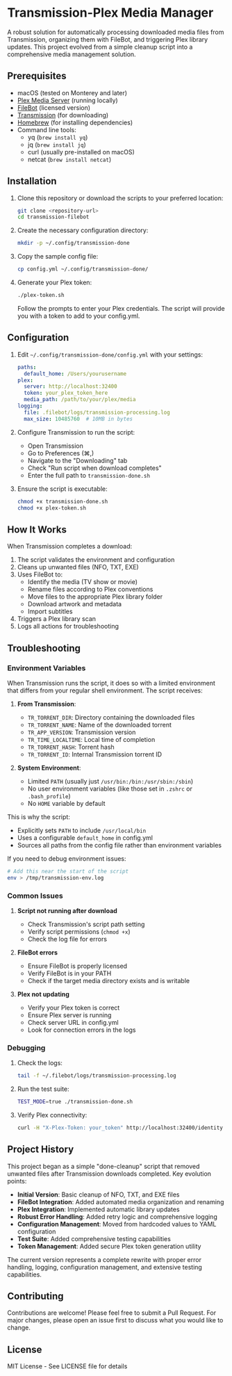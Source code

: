 # Transmission-Plex Media Manager

A robust solution for automatically processing downloaded media files from Transmission, organizing them with FileBot, and triggering Plex library updates. This project evolved from a simple cleanup script into a comprehensive media management solution.

## Prerequisites

- macOS (tested on Monterey and later)
- [Plex Media Server](https://www.plex.tv/media-server-downloads/) (running locally)
- [FileBot](https://www.filebot.net/) (licensed version)
- [Transmission](https://transmissionbt.com/) (for downloading)
- [Homebrew](https://brew.sh/) (for installing dependencies)
- Command line tools:
  - yq (`brew install yq`)
  - jq (`brew install jq`)
  - curl (usually pre-installed on macOS)
  - netcat (`brew install netcat`)

## Installation

1. Clone this repository or download the scripts to your preferred location:

   ```bash
   git clone <repository-url>
   cd transmission-filebot
   ```

2. Create the necessary configuration directory:

   ```bash
   mkdir -p ~/.config/transmission-done
   ```

3. Copy the sample config file:

   ```bash
   cp config.yml ~/.config/transmission-done/
   ```

4. Generate your Plex token:

   ```bash
   ./plex-token.sh
   ```
   Follow the prompts to enter your Plex credentials. The script will provide you with a token to add to your config.yml.

## Configuration

1. Edit `~/.config/transmission-done/config.yml` with your settings:

   ```yaml
   paths:
     default_home: /Users/yourusername
   plex:
     server: http://localhost:32400
     token: your_plex_token_here
     media_path: /path/to/your/plex/media
   logging:
     file: .filebot/logs/transmission-processing.log
     max_size: 10485760  # 10MB in bytes
   ```

2. Configure Transmission to run the script:
   - Open Transmission
   - Go to Preferences (⌘,)
   - Navigate to the "Downloading" tab
   - Check "Run script when download completes"
   - Enter the full path to `transmission-done.sh`

3. Ensure the script is executable:

   ```bash
   chmod +x transmission-done.sh
   chmod +x plex-token.sh
   ```

## How It Works

When Transmission completes a download:

1. The script validates the environment and configuration
2. Cleans up unwanted files (NFO, TXT, EXE)
3. Uses FileBot to:
   - Identify the media (TV show or movie)
   - Rename files according to Plex conventions
   - Move files to the appropriate Plex library folder
   - Download artwork and metadata
   - Import subtitles
4. Triggers a Plex library scan
5. Logs all actions for troubleshooting

## Troubleshooting

### Environment Variables

When Transmission runs the script, it does so with a limited environment that differs from your regular shell environment. The script receives:

1. **From Transmission**:
   - `TR_TORRENT_DIR`: Directory containing the downloaded files
   - `TR_TORRENT_NAME`: Name of the downloaded torrent
   - `TR_APP_VERSION`: Transmission version
   - `TR_TIME_LOCALTIME`: Local time of completion
   - `TR_TORRENT_HASH`: Torrent hash
   - `TR_TORRENT_ID`: Internal Transmission torrent ID

2. **System Environment**:
   - Limited `PATH` (usually just `/usr/bin:/bin:/usr/sbin:/sbin`)
   - No user environment variables (like those set in `.zshrc` or `.bash_profile`)
   - No `HOME` variable by default

This is why the script:
- Explicitly sets `PATH` to include `/usr/local/bin`
- Uses a configurable `default_home` in config.yml
- Sources all paths from the config file rather than environment variables

If you need to debug environment issues:

```bash
# Add this near the start of the script
env > /tmp/transmission-env.log
```

### Common Issues

1. **Script not running after download**
   - Check Transmission's script path setting
   - Verify script permissions (`chmod +x`)
   - Check the log file for errors

2. **FileBot errors**
   - Ensure FileBot is properly licensed
   - Verify FileBot is in your PATH
   - Check if the target media directory exists and is writable

3. **Plex not updating**
   - Verify your Plex token is correct
   - Ensure Plex server is running
   - Check server URL in config.yml
   - Look for connection errors in the logs

### Debugging

1. Check the logs:

   ```bash
   tail -f ~/.filebot/logs/transmission-processing.log
   ```

2. Run the test suite:

   ```bash
   TEST_MODE=true ./transmission-done.sh
   ```

3. Verify Plex connectivity:

   ```bash
   curl -H "X-Plex-Token: your_token" http://localhost:32400/identity
   ```

## Project History

This project began as a simple "done-cleanup" script that removed unwanted files after Transmission downloads completed. Key evolution points:

- **Initial Version**: Basic cleanup of NFO, TXT, and EXE files
- **FileBot Integration**: Added automated media organization and renaming
- **Plex Integration**: Implemented automatic library updates
- **Robust Error Handling**: Added retry logic and comprehensive logging
- **Configuration Management**: Moved from hardcoded values to YAML configuration
- **Test Suite**: Added comprehensive testing capabilities
- **Token Management**: Added secure Plex token generation utility

The current version represents a complete rewrite with proper error handling, logging, configuration management, and extensive testing capabilities.

## Contributing

Contributions are welcome! Please feel free to submit a Pull Request. For major changes, please open an issue first to discuss what you would like to change.

## License

MIT License - See LICENSE file for details

